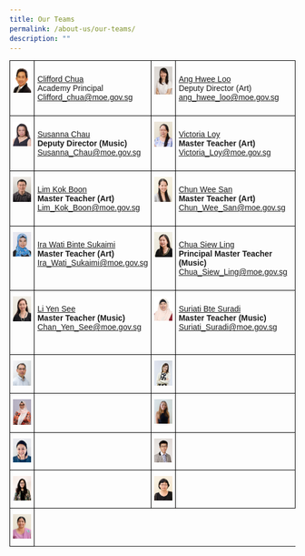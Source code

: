```yaml
---
title: Our Teams
permalink: /about-us/our-teams/
description: ""
---
```

<style type="text/css">
.tg  {border-collapse:collapse;border-spacing:0;}
.tg td{border-color:black;border-style:solid;border-width:1px;font-family:Arial, sans-serif;font-size:14px;
  overflow:hidden;padding:10px 5px;word-break:normal;}
.tg th{border-color:black;border-style:solid;border-width:1px;font-family:Arial, sans-serif;font-size:14px;
  font-weight:normal;overflow:hidden;padding:10px 5px;word-break:normal;}
.tg .tg-0lax{text-align:left;vertical-align:top}
</style>
<table class="tg">
<thead>
  <tr>
    <th class="tg-0lax"><img src="/images/cliffard.jpg" 
         style="width:100px"
	/></th>
    <th class="tg-0lax"><p><a href="/team-profiles/clifford-chua">Clifford Chua</a><br>Academy Principal<br><a href="mailto:Clifford_chua@moe.gov.sg">Clifford_chua@moe.gov.sg</a></p>
</th>
    <th class="tg-0lax"><img src="/images/mdmang.jpg" 
         style="width:100px"
	/></th>
    <th class="tg-0lax"><p><a href="/team-profiles/ang-hwee-loo">Ang Hwee Loo</a><br>Deputy Director (Art)<br><a href="mailto:ang_hwee_loo@moe.gov.sg">ang_hwee_loo@moe.gov.sg</a></p></th>
  </tr>
</thead>
<tbody>
  <tr>
    <td class="tg-0lax"><img src="/images/susanna.jpg" 
         style="width:100px"
	/></td>
    <td class="tg-0lax"><p><a href="/team-profiles/susanna-chau">Susanna Chau</a><br><b>Deputy Director (Music)</b>
<br><a href="mailto:Susanna_Chau@moe.gov.sg">Susanna_Chau@moe.gov.sg</a></p></td>
    <td class="tg-0lax"><img src="/images/victoria.jpg" 
         style="width:100px"
	/></td>
    <td class="tg-0lax"><p><a href="/team-profiles/victoria-loy">Victoria Loy</a><br><b>Master Teacher (Art)</b><br><a href="mailto:Victoria_Loy@moe.gov.sg">Victoria_Loy@moe.gov.sg</a></p></td>
  </tr>
  <tr>
    <td class="tg-0lax"><img src="/images/kokboon.jpg" 
         style="width:100px"
	/></td>
    <td class="tg-0lax"><p><a href="/team-profiles/lim-kok-boon">Lim Kok Boon</a><br><b>
			Master Teacher (Art)</b><br><a href="mailto:Lim_Kok_Boon@moe.gov.sg">Lim_Kok_Boon@moe.gov.sg</a></p></td>
    <td class="tg-0lax"><img src="/images/chunweesan.jpg" 
         style="width:100px"
	/></td>
    <td class="tg-0lax"><p><a href="/team-profiles/chun-wee-san">Chun Wee San</a><br><b>
			Master Teacher (Art)</b><br><a href="mailto:Chun_Wee_San@moe.gov.sg">Chun_Wee_San@moe.gov.sg</a></p></td>
  </tr>
  <tr>
    <td class="tg-0lax"><img src="/images/irawati.jpg" 
         style="width:100px"
	/></td>
    <td class="tg-0lax"><p><a href="/team-profiles/ira-wati">Ira Wati Binte Sukaimi</a><br><b>Master Teacher (Art)</b><br><a href="mailto:Ira_Wati_Sukaimi@moe.gov.sg">Ira_Wati_Sukaimi@moe.gov.sg</a></p></td>
    <td class="tg-0lax"><img src="/images/star_siewling.jpg" 
         style="width:100px"
	/></td>
    <td class="tg-0lax"><p><a href="/team-profiles/chua=siew-ling">Chua Siew Ling</a><br><b>Principal Master Teacher (Music)</b><br><a href="mailto:Chua_Siew_Ling@moe.gov.sg">Chua_Siew_Ling@moe.gov.sg</a></p></td>
  </tr>
  <tr>
    <td class="tg-0lax"><img src="/images/yensee.jpg" 
         style="width:100px"
	/></td>
    <td class="tg-0lax"><p><a href="/team-profiles/li-yen-see">Li Yen See</a><br><b>
	Master Teacher (Music)</b><br><a href="mailto:Chan_Yen_See@moe.gov.sg">Chan_Yen_See@moe.gov.sg</a></p><br>
</td>
    <td class="tg-0lax"><img src="/images/suriati.jpg" 
         style="width:100px"
	/></td>
    <td class="tg-0lax"><p><a href="/team-profiles/suriati">Suriati Bte Suradi</a><br><b>Master Teacher (Music)</b><br><a href="mailto:Suriati_Suradi@moe.gov.sg">Suriati_Suradi@moe.gov.sg</a></p></td>
  </tr>
  <tr>
    <td class="tg-0lax"><img src="/images/kellytang.jpg" 
         style="width:100px"
	/></td>
    <td class="tg-0lax"></td>
    <td class="tg-0lax"><img src="/images/vivian-loh-3_final.jpg" 
         style="width:100px"
	/></td>
    <td class="tg-0lax"></td>
  </tr>
  <tr>
    <td class="tg-0lax"><img src="/images/heryanty.png" 
         style="width:100px"
	/></td>
    <td class="tg-0lax"></td>
    <td class="tg-0lax"><img src="/images/feeza_star.jpg" 
         style="width:100px"
	/></td>
    <td class="tg-0lax"></td>
  </tr>
  <tr>
    <td class="tg-0lax"><img src="/images/marianne.jpg" 
         style="width:100px"
	/></td>
    <td class="tg-0lax"></td>
    <td class="tg-0lax"><img src="/images/matthewkam.jpg" 
         style="width:100px"
	/></td>
    <td class="tg-0lax"></td>
  </tr>
  <tr>
    <td class="tg-0lax"><img src="/images/melissa.jpeg" 
         style="width:100px"
	/></td>
    <td class="tg-0lax"></td>
    <td class="tg-0lax"><img src="/images/beengoh.jpg" 
         style="width:100px"
	/>
</td>
    <td class="tg-0lax"></td>
  </tr>
	<tr>
    <td class="tg-0lax"><img src="/images/surinder.jpg" 
         style="width:100px"
	/></td>